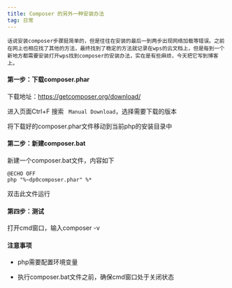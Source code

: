 ```yaml
---
title: Composer 的另外一种安装办法
tag: 日常
---
```


````
话说安装composer步骤挺简单的，但是往往在安装的最后一到两步出现网络加载等错误。之前在网上也相应找了其他的方法，最终找到了稳定的方法就记录在wps的云文档上，但是每到一个新地方都需要安装打开wps找到composer的安装办法，实在是有些麻烦，今天把它写到博客上。
````

#### 第一步：下载composer.phar

下载地址：https://getcomposer.org/download/ 

进入页面Ctrl+F 搜索 ` Manual Download`，选择需要下载的版本

将下载好的composer.phar文件移动到当前php的安装目录中

#### 第二步：新建composer.bat

新建一个composer.bat文件，内容如下

```
@ECHO OFF
php "%~dp0composer.phar" %*
```

双击此文件运行

#### 第四步：测试

打开cmd窗口，输入composer -v



#### 注意事项

* php需要配置环境变量

* 执行composer.bat文件之前，确保cmd窗口处于关闭状态

  
